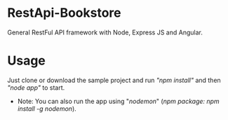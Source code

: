 # RestApi-Bookstore
General RestFul API framework with Node, Express JS and Angular.

# Usage
Just clone or download the sample project and run *"npm install"* and then *"node app"* to start.
* Note: You can also run the app using "*nodemon*" (_npm package: npm install -g nodemon_).

